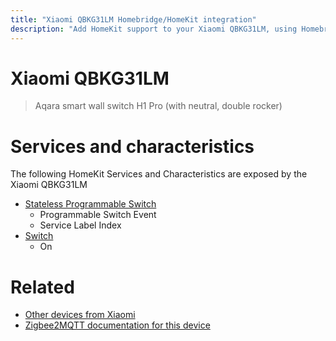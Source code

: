 ```yaml
---
title: "Xiaomi QBKG31LM Homebridge/HomeKit integration"
description: "Add HomeKit support to your Xiaomi QBKG31LM, using Homebridge, Zigbee2MQTT and homebridge-z2m."
---
```

<!---
This file has been GENERATED using src/docgen/docgen.ts
DO NOT EDIT THIS FILE MANUALLY!
-->
# Xiaomi QBKG31LM
> Aqara smart wall switch H1 Pro (with neutral, double rocker)


# Services and characteristics
The following HomeKit Services and Characteristics are exposed by
the Xiaomi QBKG31LM

* [Stateless Programmable Switch](../../action.md)
  * Programmable Switch Event
  * Service Label Index
* [Switch](../../switch.md)
  * On


# Related
* [Other devices from Xiaomi](../index.md#xiaomi)
* [Zigbee2MQTT documentation for this device](https://www.zigbee2mqtt.io/devices/QBKG31LM.html)